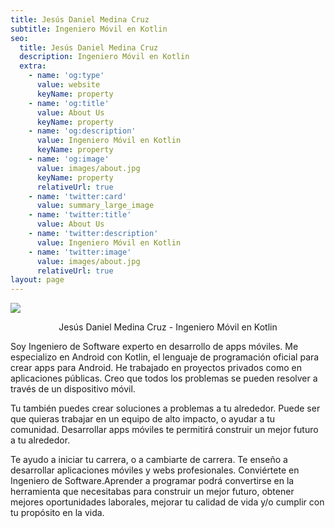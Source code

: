 ```yaml
---
title: Jesús Daniel Medina Cruz
subtitle: Ingeniero Móvil en Kotlin
seo:
  title: Jesús Daniel Medina Cruz
  description: Ingeniero Móvil en Kotlin
  extra:
    - name: 'og:type'
      value: website
      keyName: property
    - name: 'og:title'
      value: About Us
      keyName: property
    - name: 'og:description'
      value: Ingeniero Móvil en Kotlin
      keyName: property
    - name: 'og:image'
      value: images/about.jpg
      keyName: property
      relativeUrl: true
    - name: 'twitter:card'
      value: summary_large_image
    - name: 'twitter:title'
      value: About Us
    - name: 'twitter:description'
      value: Ingeniero Móvil en Kotlin
    - name: 'twitter:image'
      value: images/about.jpg
      relativeUrl: true
layout: page
---
```


<div class="centered-container">
  <img src="../../../images/yo-white-small.png" class="rounded-image">
  </img>
  <p align="center">Jesús Daniel Medina Cruz - Ingeniero Móvil en Kotlin</p>
</div>

Soy Ingeniero de Software experto en desarrollo de apps móviles. Me especializo en Android con Kotlin, el lenguaje de programación oficial para crear apps para Android. He trabajado en proyectos privados como en aplicaciones públicas. Creo que todos los problemas se pueden resolver a través de un dispositivo móvil.

Tu también puedes crear soluciones a problemas a tu alrededor. Puede ser que quieras trabajar en un equipo de alto impacto, o ayudar a tu comunidad. Desarrollar apps móviles te permitirá construir un mejor futuro a tu alrededor.

Te ayudo a iniciar tu carrera, o a cambiarte de carrera. Te enseño a desarrollar aplicaciones móviles y webs profesionales. Conviértete en Ingeniero de Software.Aprender a programar podrá convertirse en la herramienta que necesitabas para construir un mejor futuro, obtener mejores oportunidades laborales, mejorar tu calidad de vida y/o cumplir con tu propósito en la vida.
